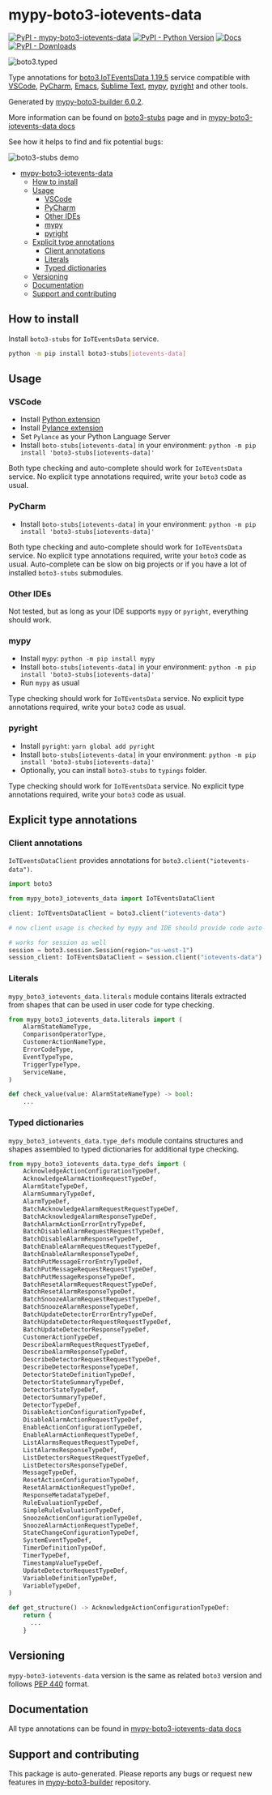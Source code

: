 <a id="mypy-boto3-iotevents-data"></a>

# mypy-boto3-iotevents-data

[![PyPI - mypy-boto3-iotevents-data](https://img.shields.io/pypi/v/mypy-boto3-iotevents-data.svg?color=blue)](https://pypi.org/project/mypy-boto3-iotevents-data)
[![PyPI - Python Version](https://img.shields.io/pypi/pyversions/mypy-boto3-iotevents-data.svg?color=blue)](https://pypi.org/project/mypy-boto3-iotevents-data)
[![Docs](https://img.shields.io/readthedocs/mypy-boto3-builder.svg?color=blue)](https://mypy-boto3-builder.readthedocs.io/)
[![PyPI - Downloads](https://img.shields.io/pypi/dw/mypy-boto3-iotevents-data?color=blue)](https://pypistats.org/packages/mypy-boto3-iotevents-data)

![boto3.typed](https://github.com/vemel/mypy_boto3_builder/raw/master/logo.png)

Type annotations for
[boto3.IoTEventsData 1.19.5](https://boto3.amazonaws.com/v1/documentation/api/1.19.5/reference/services/iotevents-data.html#IoTEventsData)
service compatible with [VSCode](https://code.visualstudio.com/),
[PyCharm](https://www.jetbrains.com/pycharm/),
[Emacs](https://www.gnu.org/software/emacs/),
[Sublime Text](https://www.sublimetext.com/),
[mypy](https://github.com/python/mypy),
[pyright](https://github.com/microsoft/pyright) and other tools.

Generated by
[mypy-boto3-builder 6.0.2](https://github.com/vemel/mypy_boto3_builder).

More information can be found on
[boto3-stubs](https://pypi.org/project/boto3-stubs/) page and in
[mypy-boto3-iotevents-data docs](https://vemel.github.io/boto3_stubs_docs/mypy_boto3_iotevents_data/)

See how it helps to find and fix potential bugs:

![boto3-stubs demo](https://github.com/vemel/mypy_boto3_builder/raw/master/demo.gif)

- [mypy-boto3-iotevents-data](#mypy-boto3-iotevents-data)
  - [How to install](#how-to-install)
  - [Usage](#usage)
    - [VSCode](#vscode)
    - [PyCharm](#pycharm)
    - [Other IDEs](#other-ides)
    - [mypy](#mypy)
    - [pyright](#pyright)
  - [Explicit type annotations](#explicit-type-annotations)
    - [Client annotations](#client-annotations)
    - [Literals](#literals)
    - [Typed dictionaries](#typed-dictionaries)
  - [Versioning](#versioning)
  - [Documentation](#documentation)
  - [Support and contributing](#support-and-contributing)

<a id="how-to-install"></a>

## How to install

Install `boto3-stubs` for `IoTEventsData` service.

```bash
python -m pip install boto3-stubs[iotevents-data]
```

<a id="usage"></a>

## Usage

<a id="vscode"></a>

### VSCode

- Install
  [Python extension](https://marketplace.visualstudio.com/items?itemName=ms-python.python)
- Install
  [Pylance extension](https://marketplace.visualstudio.com/items?itemName=ms-python.vscode-pylance)
- Set `Pylance` as your Python Language Server
- Install `boto-stubs[iotevents-data]` in your environment:
  `python -m pip install 'boto3-stubs[iotevents-data]'`

Both type checking and auto-complete should work for `IoTEventsData` service.
No explicit type annotations required, write your `boto3` code as usual.

<a id="pycharm"></a>

### PyCharm

- Install `boto-stubs[iotevents-data]` in your environment:
  `python -m pip install 'boto3-stubs[iotevents-data]'`

Both type checking and auto-complete should work for `IoTEventsData` service.
No explicit type annotations required, write your `boto3` code as usual.
Auto-complete can be slow on big projects or if you have a lot of installed
`boto3-stubs` submodules.

<a id="other-ides"></a>

### Other IDEs

Not tested, but as long as your IDE supports `mypy` or `pyright`, everything
should work.

<a id="mypy"></a>

### mypy

- Install `mypy`: `python -m pip install mypy`
- Install `boto-stubs[iotevents-data]` in your environment:
  `python -m pip install 'boto3-stubs[iotevents-data]'`
- Run `mypy` as usual

Type checking should work for `IoTEventsData` service. No explicit type
annotations required, write your `boto3` code as usual.

<a id="pyright"></a>

### pyright

- Install `pyright`: `yarn global add pyright`
- Install `boto-stubs[iotevents-data]` in your environment:
  `python -m pip install 'boto3-stubs[iotevents-data]'`
- Optionally, you can install `boto3-stubs` to `typings` folder.

Type checking should work for `IoTEventsData` service. No explicit type
annotations required, write your `boto3` code as usual.

<a id="explicit-type-annotations"></a>

## Explicit type annotations

<a id="client-annotations"></a>

### Client annotations

`IoTEventsDataClient` provides annotations for
`boto3.client("iotevents-data")`.

```python
import boto3

from mypy_boto3_iotevents_data import IoTEventsDataClient

client: IoTEventsDataClient = boto3.client("iotevents-data")

# now client usage is checked by mypy and IDE should provide code auto-complete

# works for session as well
session = boto3.session.Session(region="us-west-1")
session_client: IoTEventsDataClient = session.client("iotevents-data")
```

<a id="literals"></a>

### Literals

`mypy_boto3_iotevents_data.literals` module contains literals extracted from
shapes that can be used in user code for type checking.

```python
from mypy_boto3_iotevents_data.literals import (
    AlarmStateNameType,
    ComparisonOperatorType,
    CustomerActionNameType,
    ErrorCodeType,
    EventTypeType,
    TriggerTypeType,
    ServiceName,
)

def check_value(value: AlarmStateNameType) -> bool:
    ...
```

<a id="typed-dictionaries"></a>

### Typed dictionaries

`mypy_boto3_iotevents_data.type_defs` module contains structures and shapes
assembled to typed dictionaries for additional type checking.

```python
from mypy_boto3_iotevents_data.type_defs import (
    AcknowledgeActionConfigurationTypeDef,
    AcknowledgeAlarmActionRequestTypeDef,
    AlarmStateTypeDef,
    AlarmSummaryTypeDef,
    AlarmTypeDef,
    BatchAcknowledgeAlarmRequestRequestTypeDef,
    BatchAcknowledgeAlarmResponseTypeDef,
    BatchAlarmActionErrorEntryTypeDef,
    BatchDisableAlarmRequestRequestTypeDef,
    BatchDisableAlarmResponseTypeDef,
    BatchEnableAlarmRequestRequestTypeDef,
    BatchEnableAlarmResponseTypeDef,
    BatchPutMessageErrorEntryTypeDef,
    BatchPutMessageRequestRequestTypeDef,
    BatchPutMessageResponseTypeDef,
    BatchResetAlarmRequestRequestTypeDef,
    BatchResetAlarmResponseTypeDef,
    BatchSnoozeAlarmRequestRequestTypeDef,
    BatchSnoozeAlarmResponseTypeDef,
    BatchUpdateDetectorErrorEntryTypeDef,
    BatchUpdateDetectorRequestRequestTypeDef,
    BatchUpdateDetectorResponseTypeDef,
    CustomerActionTypeDef,
    DescribeAlarmRequestRequestTypeDef,
    DescribeAlarmResponseTypeDef,
    DescribeDetectorRequestRequestTypeDef,
    DescribeDetectorResponseTypeDef,
    DetectorStateDefinitionTypeDef,
    DetectorStateSummaryTypeDef,
    DetectorStateTypeDef,
    DetectorSummaryTypeDef,
    DetectorTypeDef,
    DisableActionConfigurationTypeDef,
    DisableAlarmActionRequestTypeDef,
    EnableActionConfigurationTypeDef,
    EnableAlarmActionRequestTypeDef,
    ListAlarmsRequestRequestTypeDef,
    ListAlarmsResponseTypeDef,
    ListDetectorsRequestRequestTypeDef,
    ListDetectorsResponseTypeDef,
    MessageTypeDef,
    ResetActionConfigurationTypeDef,
    ResetAlarmActionRequestTypeDef,
    ResponseMetadataTypeDef,
    RuleEvaluationTypeDef,
    SimpleRuleEvaluationTypeDef,
    SnoozeActionConfigurationTypeDef,
    SnoozeAlarmActionRequestTypeDef,
    StateChangeConfigurationTypeDef,
    SystemEventTypeDef,
    TimerDefinitionTypeDef,
    TimerTypeDef,
    TimestampValueTypeDef,
    UpdateDetectorRequestTypeDef,
    VariableDefinitionTypeDef,
    VariableTypeDef,
)

def get_structure() -> AcknowledgeActionConfigurationTypeDef:
    return {
      ...
    }
```

<a id="versioning"></a>

## Versioning

`mypy-boto3-iotevents-data` version is the same as related `boto3` version and
follows [PEP 440](https://www.python.org/dev/peps/pep-0440/) format.

<a id="documentation"></a>

## Documentation

All type annotations can be found in
[mypy-boto3-iotevents-data docs](https://vemel.github.io/boto3_stubs_docs/mypy_boto3_iotevents_data/)

<a id="support-and-contributing"></a>

## Support and contributing

This package is auto-generated. Please reports any bugs or request new features
in [mypy-boto3-builder](https://github.com/vemel/mypy_boto3_builder/issues/)
repository.
